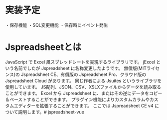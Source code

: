 
# 実装予定
・保存機能
・SQL変更機能
・保存時にイベント発生

# Jspreadsheetとは
JavaScript で Excel 風スプレッドシートを実現するライブラリです。
jExcel という名前でしたが Jspreadsheet に名称変更したようです。
無償版(MITライセンス)の Jspreadsheet CE、有償版の Jspreadsheet Pro、クラウド版の Jspreadsheet Cloud があります。
同じ作者による Jsuites というライブラリを使用しています。
JS配列、JSON、CSV、XSLXファイルからデータを読み取ることができます。
Excel から Jspreadsheet に、またはその逆にデータをコピー＆ペーストすることができます。
プラグイン機能によりカスタムカラムやカスタムエディターを拡張することができます。
ここでは Jspreadsheet CE v4 について説明します。# jspreadsheet-vue
